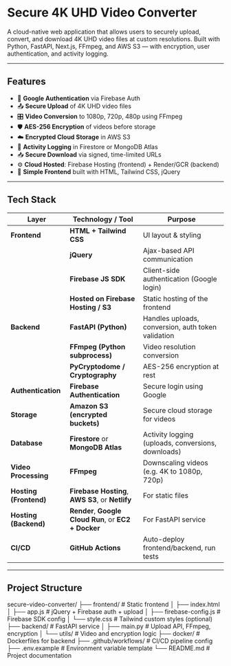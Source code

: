 ﻿# Secure 4K UHD Video Converter

A cloud-native web application that allows users to securely upload, convert, and download 4K UHD video files at custom resolutions. Built with Python, FastAPI, Next.js, FFmpeg, and AWS S3 — with encryption, user authentication, and activity logging.

---

## Features

- 🔐 **Google Authentication** via Firebase Auth
- 📤 **Secure Upload** of 4K UHD video files
- 🎛️ **Video Conversion** to 1080p, 720p, 480p using FFmpeg
- 🛡️ **AES-256 Encryption** of videos before storage
- ☁️ **Encrypted Cloud Storage** in AWS S3
- 📜 **Activity Logging** in Firestore or MongoDB Atlas
- 📥 **Secure Download** via signed, time-limited URLs
- ⚙️ **Cloud Hosted**: Firebase Hosting (frontend) + Render/GCR (backend)
- 🧩 **Simple Frontend** built with HTML, Tailwind CSS, jQuery

---

## Tech Stack

| Layer                  | Technology / Tool                                     | Purpose                                            |
| ---------------------- | ----------------------------------------------------- | -------------------------------------------------- |
| **Frontend**           | **HTML + Tailwind CSS**                               | UI layout & styling                                |
|                        | **jQuery**                                            | Ajax-based API communication                       |
|                        | **Firebase JS SDK**                                   | Client-side authentication (Google login)          |
|                        | **Hosted on Firebase Hosting / S3**                   | Static hosting of the frontend                     |
| **Backend**            | **FastAPI (Python)**                                  | Handles uploads, conversion, auth token validation |
|                        | **FFmpeg (Python subprocess)**                        | Video resolution conversion                        |
|                        | **PyCryptodome / Cryptography**                       | AES-256 encryption at rest                         |
| **Authentication**     | **Firebase Authentication**                           | Secure login using Google                          |
| **Storage**            | **Amazon S3 (encrypted buckets)**                     | Secure cloud storage for videos                    |
| **Database**           | **Firestore** or **MongoDB Atlas**                    | Activity logging (uploads, conversions, downloads) |
| **Video Processing**   | **FFmpeg**                                            | Downscaling videos (e.g. 4K to 1080p, 720p)        |
| **Hosting (Frontend)** | **Firebase Hosting**, **AWS S3**, or **Netlify**      | For static files                                   |
| **Hosting (Backend)**  | **Render**, **Google Cloud Run**, or **EC2 + Docker** | For FastAPI service                                |
| **CI/CD**              | **GitHub Actions**                                    | Auto-deploy frontend/backend, run tests            |


---

## Project Structure

secure-video-converter/
├── frontend/ # Static frontend
│ ├── index.html
│ ├── app.js # jQuery + Firebase auth + upload
│ ├── firebase-config.js # Firebase SDK config
│ └── style.css # Tailwind custom styles (optional)
├── backend/ # FastAPI service
│ ├── main.py # Upload API, FFmpeg, encryption
│ └── utils/ # Video and encryption logic
├── docker/ # Dockerfiles for backend
├── .github/workflows/ # CI/CD pipeline config
├── .env.example # Environment variable template
└── README.md # Project documentation


